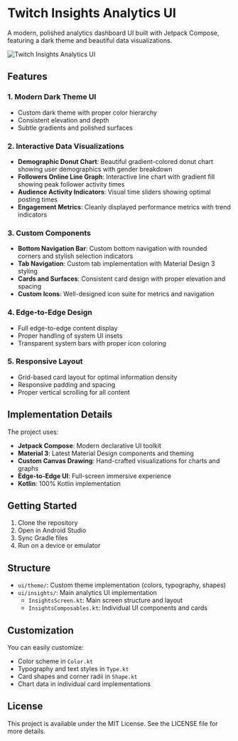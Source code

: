 # Twitch Insights Analytics UI

A modern, polished analytics dashboard UI built with Jetpack Compose, featuring a dark theme and beautiful data visualizations.

![Twitch Insights Analytics UI](app/src/main/res/drawable/screenshot.png)

## Features

### 1. Modern Dark Theme UI
- Custom dark theme with proper color hierarchy
- Consistent elevation and depth
- Subtle gradients and polished surfaces

### 2. Interactive Data Visualizations
- **Demographic Donut Chart**: Beautiful gradient-colored donut chart showing user demographics with gender breakdown
- **Followers Online Line Graph**: Interactive line chart with gradient fill showing peak follower activity times
- **Audience Activity Indicators**: Visual time sliders showing optimal posting times
- **Engagement Metrics**: Cleanly displayed performance metrics with trend indicators

### 3. Custom Components
- **Bottom Navigation Bar**: Custom bottom navigation with rounded corners and stylish selection indicators
- **Tab Navigation**: Custom tab implementation with Material Design 3 styling
- **Cards and Surfaces**: Consistent card design with proper elevation and spacing
- **Custom Icons**: Well-designed icon suite for metrics and navigation

### 4. Edge-to-Edge Design
- Full edge-to-edge content display
- Proper handling of system UI insets
- Transparent system bars with proper icon coloring

### 5. Responsive Layout
- Grid-based card layout for optimal information density
- Responsive padding and spacing
- Proper vertical scrolling for all content

## Implementation Details

The project uses:
- **Jetpack Compose**: Modern declarative UI toolkit
- **Material 3**: Latest Material Design components and theming
- **Custom Canvas Drawing**: Hand-crafted visualizations for charts and graphs
- **Edge-to-Edge UI**: Full-screen immersive experience
- **Kotlin**: 100% Kotlin implementation

## Getting Started

1. Clone the repository
2. Open in Android Studio
3. Sync Gradle files
4. Run on a device or emulator

## Structure

- `ui/theme/`: Custom theme implementation (colors, typography, shapes)
- `ui/insights/`: Main analytics UI implementation
  - `InsightsScreen.kt`: Main screen structure and layout
  - `InsightsComposables.kt`: Individual UI components and cards

## Customization

You can easily customize:
- Color scheme in `Color.kt`
- Typography and text styles in `Type.kt`
- Card shapes and corner radii in `Shape.kt`
- Chart data in individual card implementations

## License

This project is available under the MIT License. See the LICENSE file for more details. 